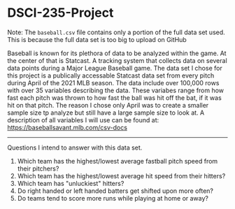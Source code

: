 # DSCI-235-Project

Note: The `baseball.csv` file contains only a portion of the full data set used. This is because the full data set is too big to upload on GitHub

Baseball is known for its plethora of data to be analyzed within the game. At the center of that is Statcast. A tracking system that collects data on several data points during a Major League Baseball game. The data set I chose for this project is a publically accessable Statcast data set from every pitch during April of the 2021 MLB season. The data include over 100,000 rows with over 35 variables describing the data. These variabes range from how fast each pitch was thrown to how fast the ball was hit off the bat, if it was hit on that pitch. The reason I chose only April was to create a smaller sample size tp analyze but still have a large sample size to look at. A description of all variables I will use can be found at: https://baseballsavant.mlb.com/csv-docs

------
Questions I intend to answer with this data set.
1. Which team has the highest/lowest average fastball pitch speed from their pitchers?
2. Which team has the highest/lowest average hit speed from their hitters?
3. Which team has "unluckiest" hitters? 
4. Do right handed or left handed batters get shifted upon more often? 
5. Do teams tend to score more runs while playing at home or away?
